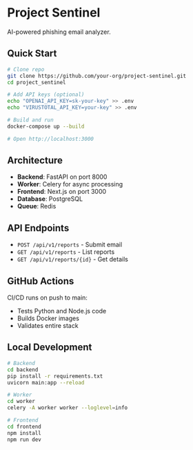 # Project Sentinel

AI-powered phishing email analyzer.

## Quick Start

```bash
# Clone repo
git clone https://github.com/your-org/project-sentinel.git
cd project_sentinel

# Add API keys (optional)
echo "OPENAI_API_KEY=sk-your-key" >> .env
echo "VIRUSTOTAL_API_KEY=your-key" >> .env

# Build and run
docker-compose up --build

# Open http://localhost:3000
```

## Architecture

- **Backend**: FastAPI on port 8000
- **Worker**: Celery for async processing
- **Frontend**: Next.js on port 3000
- **Database**: PostgreSQL
- **Queue**: Redis

## API Endpoints

- `POST /api/v1/reports` - Submit email
- `GET /api/v1/reports` - List reports
- `GET /api/v1/reports/{id}` - Get details

## GitHub Actions

CI/CD runs on push to main:
- Tests Python and Node.js code
- Builds Docker images
- Validates entire stack

## Local Development

```bash
# Backend
cd backend
pip install -r requirements.txt
uvicorn main:app --reload

# Worker
cd worker
celery -A worker worker --loglevel=info

# Frontend
cd frontend
npm install
npm run dev
```
